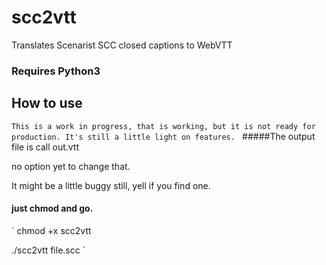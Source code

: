 # scc2vtt
Translates Scenarist SCC  closed captions to WebVTT 

### Requires Python3

## How to use
`
This is a work in progress, that is working, but it is not ready for production.
It's still a little light on features. 
`
#####The output file is call out.vtt

no option yet to change that. 

It might be a little buggy still, yell if you find one. 



#### just chmod and go.
`
chmod +x scc2vtt


./scc2vtt file.scc
`
